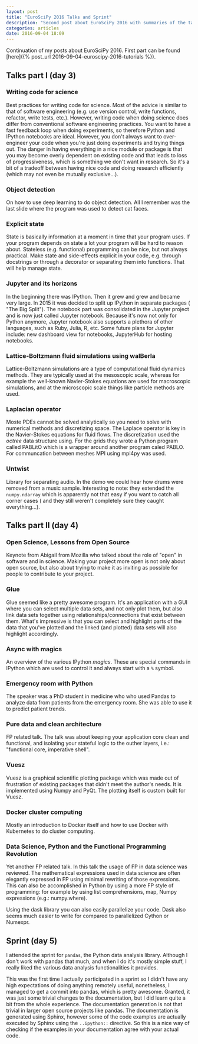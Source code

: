 ```yaml
---
layout: post
title: "EuroSciPy 2016 Talks and Sprint"
description: "Second post about EuroSciPy 2016 with summaries of the talks and sprint."
categories: articles
date: 2016-09-04 18:09
---
```


Continuation of my posts about EuroSciPy 2016. First part can be found
[here]({% post_url 2016-09-04-euroscipy-2016-tutorials %}).

## Talks part I (day 3)

### Writing code for science
Best practices for writing code for science. Most of the advice is similar
to that of software engineering (e.g. use version control, write functions,
refactor, write tests, etc.). However, writing code when doing science does
differ from conventional software engineering practices. You want to have a fast
feedback loop when doing experiments, so therefore Python and IPython notebooks
are ideal. However, you don't always want to over-engineer your code when
you're just doing experiments and trying things out. The danger in having
everything in a nice module or package is that you may become overly dependent
on existing code and that leads to loss of progressiveness, which is something
we don't want in research. So it's a bit of a tradeoff between having nice
code and doing research efficiently (which may not even be mutually
exclusive...).

### Object detection
On how to use deep learning to do object detection. All I remember was the
last slide where the program was used to detect cat faces.

### Explicit state
State is basically information at a moment in time that your program uses. If
your program depends on state a lot your program will be hard to reason about.
Stateless (e.g. functional) programming can be nice, but not always practical.
Make state and side-effects explicit in your code, e.g. through docstrings or
through a decorator or separating them into functions. That will help manage
state.

### Jupyter and its horizons
In the beginning there was IPython. Then it grew and grew and became very
large. In 2015 it was decided to split up IPython in separate packages (
"The Big Split"). The notebook part was consolidated in the Jupyter project
and is now just called Jupyter notebook. Because it's now not only for Python
anymore, Jupyter notebook also supports a plethora of other languages, such
as Ruby, Julia, R, etc. Some future plans for Jupyter include: new dashboard
view for notebooks, JupyterHub for hosting notebooks.

### Lattice-Boltzmann fluid simulations using walBerla
Lattice-Boltzmann simulations are a type of computational fluid dynamics
methods. They are typically used at the mesoscopic scale, whereas for
example the well-known Navier-Stokes equations are used for macroscopic
simulations, and at the microscopic scale things like particle methods
are used.

### Laplacian operator
Moste PDEs cannot be solved analytically so you need to solve with numerical
methods and discretizing space. The Laplace operator is key in the
Navier-Stokes equations for fluid flows. The discretization used the *octree*
data structure using. For the grids they wrote a Python program called
PABLitO which is a wrapper around another program caled PABLO. For
communcation between meshes MPI using mpi4py was used.

### Untwist
Library for separating audio. In the demo we could hear how drums were removed
from a music sample. Interesting to note: they extended the `numpy.ndarray`
which is apparently not that easy if you want to catch all corner cases (
and they still weren't completely sure they caught everything...).

## Talks part II (day 4)

### Open Science, Lessons from Open Source
Keynote from Abigail from Mozilla who talked about the role of "open" in
software and in science. Making your project more open is not only about open
source, but also about trying to make it as inviting as possible for people to
contribute to your project.

### Glue
Glue seemed like a pretty awesome program. It's an application with a GUI
where you can select multiple data sets, and not only plot them, but also
link data sets together using relationships/connections that exist between
them. What's impressive is that you can select and highlight parts of the data
that you've plotted and the linked (and plotted) data sets will also highlight
accordingly.

### Async with magics
An overview of the various IPython *magics*. These are special commands in
IPython which are used to control it and always start with a `%` symbol.

### Emergency room with Python
The speaker was a PhD student in medicine who who used Pandas to analyze
data from patients from the emergency room. She was able to use it to predict
patient trends.

### Pure data and clean architecture
FP related talk. The talk was about keeping your application core clean and
functional, and isolating your stateful logic to the outher layers, i.e.:
"functional core, imperative shell".

### Vuesz
Vuesz is a graphical scientific plotting package which was made out of
frustration of existing packages that didn't meet the author's needs. It is
implemented using Numpy and PyQt. The plotting itself is custom built for
Vuesz.

### Docker cluster computing
Mostly an introduction to Docker itself and how to use Docker with Kubernetes
to do cluster computing.

### Data Science, Python and the Functional Programming Revolution
Yet another FP related talk. In this talk the usage of FP in data science
was reviewed. The mathematical expressions used in data science are often
elegantly expressed in FP using minimal rewriting of those expressions. This
can also be accomplished in Python by using a more FP style of programming:
for example by using list comprehensions, map, Numpy expressions (e.g.:
numpy.where).

Using the dask library you can also easily parallelize your code. Dask also
seems much easier to write for compared to parallelized Cython or Numexpr.

## Sprint (day 5)
I attended the sprint for `pandas`, the Python data analysis library. Although
I don't work with pandas that much, and when I do it's mostly simple stuff, I
really liked the various data analysis functionalities it provides.

This was the first time I actually participated in a sprint so I didn't have
any high expectations of doing anything remotely useful, nonetheless, I
managed to get a commit into pandas, which is pretty awesome. Granted, it was
just some trivial changes to the documentation, but I did learn quite a bit
from the whole experience. The documentation generation is not that trivial
in larger open source projects like pandas. The documentation is generated
using Sphinx, however some of the code examples are actually executed by
Sphinx using the `..ipython::` directive. So this is a nice way of checking
if the examples in your documentation agree with your actual code.
